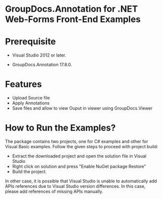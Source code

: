 
# GroupDocs.Annotation for .NET Web-Forms Front-End Examples


# Prerequisite

+ Visual Studio 2012 or later.

+ GroupDocs.Annotation 17.8.0.

# Features

+ Upload Source file
+ Apply Annotations
+ Save files and allow to view Ouput in viewer using GroupDocs.Viewer


# How to Run the Examples?

The package contains two projects, one for C# examples and other for Visual Basic examples. Follow the given steps to proceed with project build:

* Extract the downloaded project and open the solution file in Visual Studio
* Right click on solution and press "Enable NuGet package Restore"
* Build the project.

In other case, it is possible that Visual Studio is unable to automatically add APIs references due to Visual Studio version differences. In this case, please add references of missing APIs manually.
